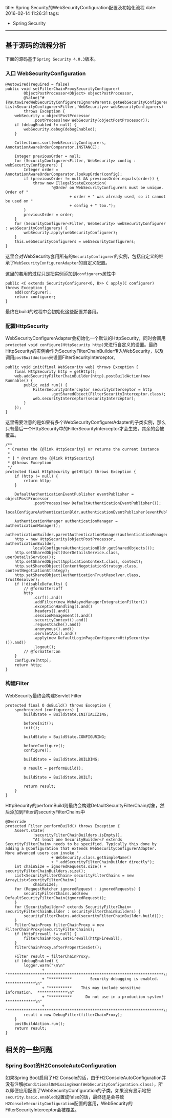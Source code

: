 title: Spring Security的WebSecurityConfiguration配置及初始化流程
date: 2016-02-14 11:26:31
tags:
- Spring Security
---

## 基于源码的流程分析

下面的源码基于`Spring Security 4.0.3`版本。

### 入口 WebSecurityConfiguration

```
@Autowired(required = false)
public void setFilterChainProxySecurityConfigurer(
		ObjectPostProcessor<Object> objectPostProcessor,
		@Value("#{@autowiredWebSecurityConfigurersIgnoreParents.getWebSecurityConfigurers()}") List<SecurityConfigurer<Filter, WebSecurity>> webSecurityConfigurers)
		throws Exception {
	webSecurity = objectPostProcessor
			.postProcess(new WebSecurity(objectPostProcessor));
	if (debugEnabled != null) {
		webSecurity.debug(debugEnabled);
	}

	Collections.sort(webSecurityConfigurers, AnnotationAwareOrderComparator.INSTANCE);

	Integer previousOrder = null;
	for (SecurityConfigurer<Filter, WebSecurity> config : webSecurityConfigurers) {
		Integer order = AnnotationAwareOrderComparator.lookupOrder(config);
		if (previousOrder != null && previousOrder.equals(order)) {
			throw new IllegalStateException(
					"@Order on WebSecurityConfigurers must be unique. Order of "
							+ order + " was already used, so it cannot be used on "
							+ config + " too.");
		}
		previousOrder = order;
	}
	for (SecurityConfigurer<Filter, WebSecurity> webSecurityConfigurer : webSecurityConfigurers) {
		webSecurity.apply(webSecurityConfigurer);
	}
	this.webSecurityConfigurers = webSecurityConfigurers;
}
```

<!--more-->

这里会对WebSecurity套用所有的`SecurityConfigurer`的实例，包括自定义的继承了`WebSecurityConfigurerAdapter`的自定义配置。

这里的套用的过程只是把实例添加到`configurers`属性中

```
public <C extends SecurityConfigurer<O, B>> C apply(C configurer) throws Exception {
	add(configurer);
	return configurer;
}
```

最终在build的过程中会初始化这些配置并套用。

### 配置HttpSecurity

WebSecurityConfigurerAdapter会初始化一个默认的HttpSecurity，同时会调用`protected void configure(HttpSecurity http)`来进行自定义的设置。最终HttpSecurity的实例会作为SecurityFilterChainBuilder传入WebSecurity，以及调用`postBuildAction`来设置FilterSecurityInterceptor。

```
public void init(final WebSecurity web) throws Exception {
	final HttpSecurity http = getHttp();
	web.addSecurityFilterChainBuilder(http).postBuildAction(new Runnable() {
		public void run() {
			FilterSecurityInterceptor securityInterceptor = http
					.getSharedObject(FilterSecurityInterceptor.class);
			web.securityInterceptor(securityInterceptor);
		}
	});
}
```
这里需要注意的是如果有多个WebSecurityConfigurerAdapter的子类实例，那么只有最后一个HttpSecurity中的FilterSecurityInterceptor才会生效，其余的会被覆盖。



```
/**
 * Creates the {@link HttpSecurity} or returns the current instance
 *
 * ] * @return the {@link HttpSecurity}
 * @throws Exception
 */
protected final HttpSecurity getHttp() throws Exception {
	if (http != null) {
		return http;
	}

	DefaultAuthenticationEventPublisher eventPublisher = objectPostProcessor
			.postProcess(new DefaultAuthenticationEventPublisher());
	localConfigureAuthenticationBldr.authenticationEventPublisher(eventPublisher);

	AuthenticationManager authenticationManager = authenticationManager();
	authenticationBuilder.parentAuthenticationManager(authenticationManager);
	http = new HttpSecurity(objectPostProcessor, authenticationBuilder,
			localConfigureAuthenticationBldr.getSharedObjects());
	http.setSharedObject(UserDetailsService.class, userDetailsService());
	http.setSharedObject(ApplicationContext.class, context);
	http.setSharedObject(ContentNegotiationStrategy.class, contentNegotiationStrategy);
	http.setSharedObject(AuthenticationTrustResolver.class, trustResolver);
	if (!disableDefaults) {
		// @formatter:off
		http
			.csrf().and()
			.addFilter(new WebAsyncManagerIntegrationFilter())
			.exceptionHandling().and()
			.headers().and()
			.sessionManagement().and()
			.securityContext().and()
			.requestCache().and()
			.anonymous().and()
			.servletApi().and()
			.apply(new DefaultLoginPageConfigurer<HttpSecurity>()).and()
			.logout();
		// @formatter:on
	}
	configure(http);
	return http;
}
```

### 构建Filter

WebSecurity最终会构建Servlet Filter

```
protected final O doBuild() throws Exception {
	synchronized (configurers) {
		buildState = BuildState.INITIALIZING;

		beforeInit();
		init();

		buildState = BuildState.CONFIGURING;

		beforeConfigure();
		configure();

		buildState = BuildState.BUILDING;

		O result = performBuild();

		buildState = BuildState.BUILT;

		return result;
	}
}
```

HttpSecurity的performBuild则最终会构建DefaultSecurityFilterChain对象，然后添加到Filter的securityFilterChains中

```
@Override
protected Filter performBuild() throws Exception {
	Assert.state(
			!securityFilterChainBuilders.isEmpty(),
			"At least one SecurityBuilder<? extends SecurityFilterChain> needs to be specified. Typically this done by adding a @Configuration that extends WebSecurityConfigurerAdapter. More advanced users can invoke "
					+ WebSecurity.class.getSimpleName()
					+ ".addSecurityFilterChainBuilder directly");
	int chainSize = ignoredRequests.size() + securityFilterChainBuilders.size();
	List<SecurityFilterChain> securityFilterChains = new ArrayList<SecurityFilterChain>(
			chainSize);
	for (RequestMatcher ignoredRequest : ignoredRequests) {
		securityFilterChains.add(new DefaultSecurityFilterChain(ignoredRequest));
	}
	for (SecurityBuilder<? extends SecurityFilterChain> securityFilterChainBuilder : securityFilterChainBuilders) {
		securityFilterChains.add(securityFilterChainBuilder.build());
	}
	FilterChainProxy filterChainProxy = new FilterChainProxy(securityFilterChains);
	if (httpFirewall != null) {
		filterChainProxy.setFirewall(httpFirewall);
	}
	filterChainProxy.afterPropertiesSet();

	Filter result = filterChainProxy;
	if (debugEnabled) {
		logger.warn("\n\n"
				+ "********************************************************************\n"
				+ "**********        Security debugging is enabled.       *************\n"
				+ "**********    This may include sensitive information.  *************\n"
				+ "**********      Do not use in a production system!     *************\n"
				+ "********************************************************************\n\n");
		result = new DebugFilter(filterChainProxy);
	}
	postBuildAction.run();
	return result;
}
```


## 相关的一些问题

### Spring Boot的H2ConsoleAutoConfiguration

如果Spring Boot启用了H2 Console的话，由于H2ConsoleAutoConfiguration并没有注解`@ConditionalOnMissingBean(WebSecurityConfiguration.class)`，所以即便应用配置了WebSecurityConfiguration的子类，如果没有显示地把`security.basic.enabled`设置成false的话，最终还是会导致`H2ConsoleSecurityConfiguration`配置的套用，WebSecurity的FilterSecurityInterceptor会被覆盖。